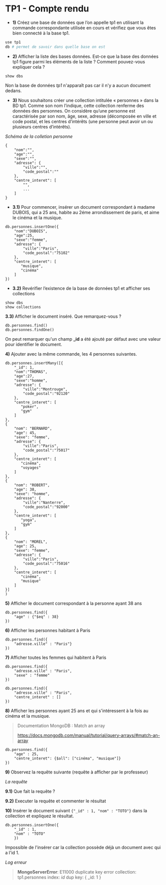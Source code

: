 # TP1 - Compte rendu

- **1)** Créez une base de données que l’on appelle tp1 en utilisant la commande correspondante utilisée
en cours et vérifiez que vous êtes bien connecté à la base tp1.


```sh
use tp1
db # permet de savoir dans quelle base on est 
```

- **2)** Afficher la liste des bases données. Est-ce que la base des données tp1 figure parmi les éléments
de la liste ? Comment pouvez-vous expliquer cela ?

```
show dbs
```

Non la base de données *tp1* n'apparaît pas car il n'y a aucun document dedans.

- **3)** Nous souhaitons créer une collection intitulée « personnes » dans la BD tp1. Comme son nom
l’indique, cette collection renferme des données des personnes. On considère qu’une personne est
caractérisée par son nom, âge, sexe, adresse (décomposée en ville et code postal, et les centres
d’intérêts (une personne peut avoir un ou plusieurs centres d’intérêts).

*Schéma de la colletion personne*
```
{
    "nom":"",
    "age":"",
    "sexe":"",
    "adresse": {
        "ville":"",
        "code_postal":""
    },
    "centre_interet": [
        "",
        ...
    ]
}
```

- **3.1)** Pour commencer, insérer un document correspondant à madame DUBOIS, qui a 25 ans, habite
au 2éme arrondissement de paris, et aime le cinéma et la musique.

```
db.personnes.insertOne({
    "nom":"DUBOIS",
    "age":25,
    "sexe":"femme",
    "adresse": {
        "ville":"Paris",
        "code_postal":"75102"
    },
    "centre_interet": [
       "musique",
       "cinéma"
    ]
})
```

- **3.2)** Revérifier l’existence de la base de données tp1 et afficher ses collections
```
show dbs
show collections
```

**3.3)** Afficher le document inséré. Que remarquez-vous ?
```
db.personnes.find()
db.personnes.findOne()
```
On peut remarquer qu'un champ **_id** a été ajouté par défaut avec une valeur pour identifier le document.

**4)** Ajouter avec la même commande, les 4 personnes suivantes.

```
db.personnes.insertMany([{
    "_id": 1,
    "nom":"THOMAS",
    "age":27,
    "sexe":"homme",
    "adresse": {
        "ville":"Montrouge",
        "code_postal":"92120"
    },
    "centre_interet": [
       "poker",
       "gym"
    ]
},
{
    "nom": "BERNARD",
    "age": 45,
    "sexe": "femme",
    "adresse": {
        "ville":"Paris",
        "code_postal":"75017"
    },
    "centre_interet": [
       "cinéma",
       "voyages"
    ]
},
{
    "nom": "ROBERT",
    "age": 38,
    "sexe": "homme",
    "adresse": {
        "ville":"Nanterre",
        "code_postal":"92000"
    },
    "centre_interet": [
       "yoga",
       "gym"
    ]
},
{
    "nom": "MOREL",
    "age": 25,
    "sexe": "femme",
    "adresse": {
        "ville":"Paris",
        "code_postal":"75016"
    },
    "centre_interet": [
       "cinéma",
       "musique"
    ]
}]
)
```

**5)** Afficher le document correspondant à la personne ayant 38 ans

```
db.personnes.find({
    "age" : {"$eq" : 38} 
})
```

**6)** Afficher les personnes habitant à Paris

```
db.personnes.find({
    "adresse.ville" : "Paris"} 
})
```

**7)** Afficher toutes les femmes qui habitent à Paris
```
db.personnes.find({
    "adresse.ville" : "Paris",
    "sexe" : "femme"
})

db.personnes.find({
    "adresse.ville" : "Paris",
    "centre_interet" : []
})
```

**8)** Afficher les personnes ayant 25 ans et qui s'intéressent à la fois au cinéma et la musique. 
> Documentation MongoDB : Match an array
> 
>https://docs.mongodb.com/manual/tutorial/query-arrays/#match-an-array
```
db.personnes.find({
    "age" : 25,
    "centre_interet": {$all": ["cinéma", "musique"]}
})
```

**9)** Observez la requête suivante (requête à afficher par le professeur)

*La requête*

**9.1)** Que fait la requête ?

**9.2)** Executer la requête et commenter le résultat

**10)** Insérer le document suivant `{"_id" : 1, "nom" : "TOTO"}` dans la collection et expliquez le résultat.

```
db.personnes.insertOne({
    "_id" : 1, 
    "nom" : "TOTO"
    })
```
Impossible de l'insérer car la collection possède déjà un document avec qui a l'id 1.

*Log erreur*
> **MongoServerError**: E11000 duplicate key error collection: tp1.personnes index: _id_ dup key: { _id: 1 }





